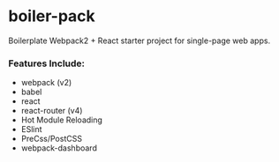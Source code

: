 # boiler-pack
Boilerplate Webpack2 + React starter project for single-page web apps.

### Features Include:
* webpack (v2)
* babel
* react
* react-router (v4)
* Hot Module Reloading
* ESlint
* PreCss/PostCSS
* webpack-dashboard
